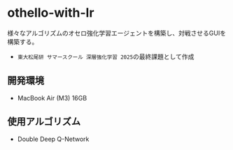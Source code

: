 # othello-with-lr
様々なアルゴリズムのオセロ強化学習エージェントを構築し、対戦させるGUIを構築する。
- `東大松尾研 サマースクール 深層強化学習 2025`の最終課題として作成

## 開発環境
- MacBook Air (M3) 16GB

## 使用アルゴリズム
- Double Deep Q-Network

